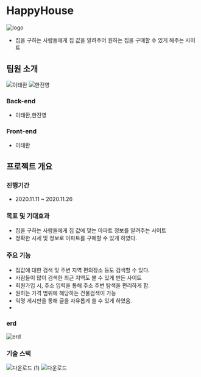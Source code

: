 # HappyHouse

![logo](https://user-images.githubusercontent.com/62299120/108714596-15052880-755d-11eb-9162-52f32df6a1f2.PNG)
- 집을 구하는 사람들에게 집 값을 알려주어 원하는 집을 구매할 수 있게 해주는 사이트

## 팀원 소개

![이태환](https://user-images.githubusercontent.com/62299120/108714914-8513ae80-755d-11eb-926f-5863fdedeab7.PNG)
![한진영](https://user-images.githubusercontent.com/62299120/108714918-85ac4500-755d-11eb-9ad3-90370a172f15.PNG)

### Back-end
- 이태환,한진영

### Front-end
- 이태환

## 프로젝트 개요

### 진행기간

- 2020.11.11 ~ 2020.11.26

### 목표 및 기대효과

- 집을 구하는 사람들에게 집 값에 맞는 아파트 정보를 알려주는 사이트
- 정확한 시세 및 정보로 아파트를 구매할 수 있게 하였다.

### 주요 기능

- 집값에 대한 검색 및 주변 지역 편의장소 등도 검색할 수 있다.
- 사람들이 많이 검색한 최근 지역도 볼 수 있게 만든 사이트
- 회원가입 시, 주소 입력을 통해 주소 주변 탐색을 편리하게 함.
- 원하는 가격 범위에 해당하는 건물검색이 가능
- 익명 게시판을 통해 글을 자유롭게 쓸 수 있게 하였음.
- 
### erd
![erd](https://user-images.githubusercontent.com/62299120/108714492-f0a94c00-755c-11eb-8e55-73fc9c252b44.PNG)

### 기술 스택

![다운로드 (1)](https://user-images.githubusercontent.com/62299120/108715371-226ee280-755e-11eb-8601-30dc36dba981.png)
![다운로드](https://user-images.githubusercontent.com/62299120/108715373-23a00f80-755e-11eb-91a6-d85b3a5783ac.png)


